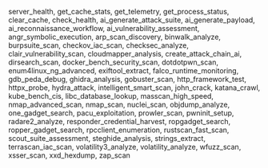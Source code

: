 server_health, get_cache_stats, get_telemetry, get_process_status, clear_cache, check_health, ai_generate_attack_suite, ai_generate_payload, ai_reconnaissance_workflow, ai_vulnerability_assessment, angr_symbolic_execution, arp_scan_discovery, binwalk_analyze, burpsuite_scan, checkov_iac_scan, checksec_analyze, clair_vulnerability_scan, cloudmapper_analysis, create_attack_chain_ai, dirsearch_scan, docker_bench_security_scan, dotdotpwn_scan, enum4linux_ng_advanced, exiftool_extract, falco_runtime_monitoring, gdb_peda_debug, ghidra_analysis, gobuster_scan, http_framework_test, httpx_probe, hydra_attack, intelligent_smart_scan, john_crack, katana_crawl, kube_bench_cis, libc_database_lookup, masscan_high_speed, nmap_advanced_scan, nmap_scan, nuclei_scan, objdump_analyze, one_gadget_search, pacu_exploitation, prowler_scan, pwninit_setup, radare2_analyze, responder_credential_harvest, ropgadget_search, ropper_gadget_search, rpcclient_enumeration, rustscan_fast_scan, scout_suite_assessment, steghide_analysis, strings_extract, terrascan_iac_scan, volatility3_analyze, volatility_analyze, wfuzz_scan, xsser_scan, xxd_hexdump, zap_scan